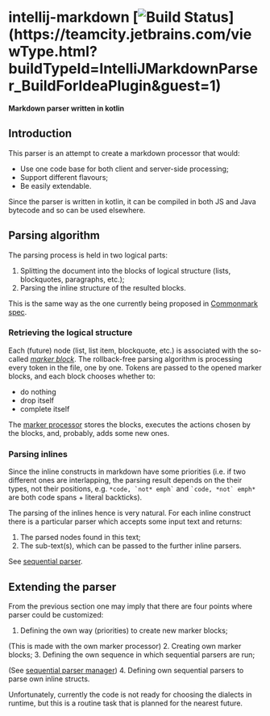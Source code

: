 intellij-markdown [![Build Status](https://teamcity.jetbrains.com/app/rest/builds/buildType:(id:IntelliJMarkdownParser_BuildForIdeaPlugin)/statusIcon.svg?guest=1)](https://teamcity.jetbrains.com/viewType.html?buildTypeId=IntelliJMarkdownParser_BuildForIdeaPlugin&guest=1)
=================

**Markdown parser written in kotlin**

Introduction
-------------

This parser is an attempt to create a markdown processor that would:

- Use one code base for both client and server-side processing;
- Support different flavours;
- Be easily extendable.

Since the parser is written in kotlin, it can be compiled in both JS and Java bytecode
and so can be used elsewhere.

Parsing algorithm
-----------------

The parsing process is held in two logical parts:

1. Splitting the document into the blocks of logical structure (lists, blockquotes, paragraphs, etc.);
2. Parsing the inline structure of the resulted blocks.

This is the same way as the one currently being proposed in [Commonmark spec](http://spec.commonmark.org/0.16/#appendix-a-a-parsing-strategy).

### Retrieving the logical structure

Each (future) node (list, list item, blockquote, etc.) is associated with the so-called _[marker block]_.
The rollback-free parsing algorithm is processing every token in the file, one by one.
Tokens are passed to the opened marker blocks, and each block chooses whether to:

- do nothing
- drop itself
- complete itself

The [marker processor] stores the blocks, executes the actions chosen by the blocks, and, probably, adds some new ones.

### Parsing inlines

Since the inline constructs in markdown have some priorities
(i.e. if two different ones are interlapping, the parsing result depends on the their types, not their positions,
e.g. ``` *code, `not* emph` ``` and ``` `code, *not` emph* ``` are both code spans + literal backticks).

The parsing of the inlines hence is very natural. For each inline construct there is a particular parser which
accepts some input text and returns:

1. The parsed nodes found in this text;
2. The sub-text(s), which can be passed to the further inline parsers.

See [sequential parser].

Extending the parser
-------------------

From the previous section one may imply that there are four points where parser could be customized:

1. Defining the own way (priorities) to create new marker blocks;

  (This is made with the own marker processor)
2. Creating own marker blocks;
3. Defining the own sequence in which sequential parsers are run;

  (See [sequential parser manager](https://github.com/valich/intellij-markdown/blob/master/src/org/intellij/markdown/parser/sequentialparsers/SequentialParserManager.kt))
4. Defining own sequential parsers to parse own inline structs.

Unfortunately, currently the code is not ready for choosing the dialects in runtime, but this is a routine task
that is planned for the nearest future.

[marker processor]: https://github.com/valich/intellij-markdown/blob/master/src/org/intellij/markdown/parser/MarkerProcessor.kt
[marker block]: https://github.com/valich/intellij-markdown/blob/master/src/org/intellij/markdown/parser/markerblocks/MarkerBlock.kt
[sequential parser]: https://github.com/valich/intellij-markdown/blob/master/src/org/intellij/markdown/parser/sequentialparsers/SequentialParser.kt
